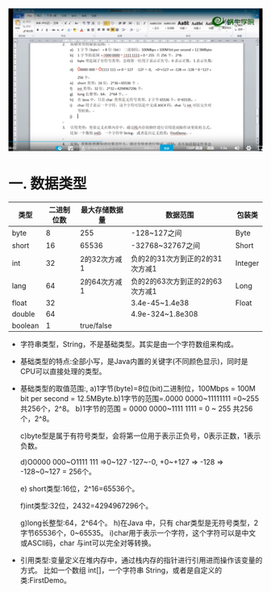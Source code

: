 ![Image text](https://github.com/bengca/-tdd-/blob/main/img/20210219.png)

# 一. **数据类型**

| 类型    | 二进制位数 | 最大存储数据量 | 数据范围                        | 包装类  |
| ------- | ---------- | -------------- | ------------------------------- | ------- |
| byte    | 8          | 255            | -128~127之间                    | Byte    |
| short   | 16         | 65536          | -32768~32767之间                | Short   |
| int     | 32         | 2的32次方减1   | 负的2的31次方到正的2的31次方减1 | Integer |
| lang    | 64         | 2的64次方减1   | 负的2的63次方到正的2的63次方减1 | Long    |
| float   | 32         |                | 3.4e-45~1.4e38                  | Float   |
| double  | 64         |                | 4.9e-324~1.8e308                |         |
| boolean | 1          | true/false     |                                 |         |

- 字符串类型，String，不是基础类型。其实是由一个字符数组来构成。

- 基础类型的特点:全部小写，是Java内置的关键字(不同颜色显示)，同时是CPU可以直接处理的类型。

- 基础类型的取值范围:,
  a)1字节(byte)=8位(bit)二进制位，100Mbps = 100M bit per second = 12.5MByte.b)1字节的范围=.0000 0000~11111111 =0~255共256个，2^8。
  b)1字节的范围 = 0000 0000~1111 1111 = 0 ~ 255 共256个，2^8。

  c)byte型是属于有符号类型，会将第一位用于表示正负号，0表示正数，1表示负数。

  d)O0000 000~O1111 111 =>0~127 -127~-0, +0~+127 => -128 => -128~0~127 = 256个。

  e) short类型:16位，2^16=65536个。

  f)int类型:32位，2432=4294967296个。

  g)long长整型:64，2^64个。
  h)在Java 中，只有 char类型是无符号类型，2字节65536个，0~65535。
  i)char用于表示一个字符，这个字符可以是中文或ASCIl码，char 与int可以完全对等转换。

- 引用类型:变量定义在堆内存中，通过栈内存的指针进行引用进而操作该变量的方式。
比如一个数组 int[]，一个字符串 String，或者是自定义的类:FirstDemo。

